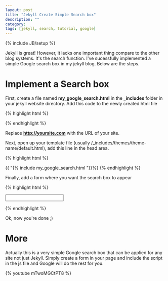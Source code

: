 ```yaml
---
layout: post
title: "Jekyll Create Simple Search box"
description: ""
category: 
tags: [jekyll, search, tutorial, google]
---
```

{% include JB/setup %}

Jekyll is great! However, it lacks one important thing compare to the other blog systems. It's the search function. I've sucessfully implemented a simple Google search box in my jekyll blog. Below are the steps.

# Implement a Search box

First, create a file named **my_google_search.html** in the <span><b>_includes</b></span> folder in your jekyll website directory. Add this code to the newly created html file

{% highlight html %}
<script language="Javascript" type="text/javascript">
  function my_search_google()
  {
    var query = document.getElementById("my-google-search").value;
    window.open("http://google.com/search?q=" + query
	+ "%20site:" + "http://yoursite.com");
  }
</script>
{% endhighlight %}

Replace **http://yoursite.com** with the URL of your site.

Next, open up your template file (usually /_includes/themes/theme-name/default.html), add this line in the head area.

{% highlight html %}
<!-- my custom google search -->
{{ "{% include my_google_search.html "}}%}
{% endhighlight %}

Finally, add a form where you want the search box to appear

{% highlight html %}
<!-- my custom google search -->
<form onsubmit="tmtxt_search_google()" >
  <input type="text" id="my-google-search">
</form>
{% endhighlight %}

Ok, now you're done ;)

# More

Actually this is a very simple Google search box that can be applied for any site not just Jekyll. Simply create a form in your page and include the script in the js file and Google will do the rest for you.

{% youtube mTwoMGCtPT8 %}